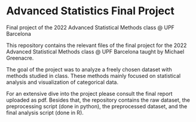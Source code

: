 # Advanced Statistics Final Project
Final project of the 2022 Advanced Statistical Methods class @ UPF Barcelona

This repository contains the relevant files of the final project for the 2022 Advanced Statistical Methods class @ UPF Barcelona taught by Michael Greenacre.

The goal of the project was to analyze a freely chosen dataset with methods studied in class. These methods mainly focused on statistical analysis and visualization of categorical data.

For an extensive dive into the project please consult the final report uploaded as pdf. Besides that, the repository contains the raw dataset, the preprocessing script (done in python), the preprocessed dataset, and the final analysis script (done in R).
